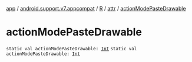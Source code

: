 [app](../../../index.md) / [android.support.v7.appcompat](../../index.md) / [R](../index.md) / [attr](index.md) / [actionModePasteDrawable](.)

# actionModePasteDrawable

`static val actionModePasteDrawable: `[`Int`](https://kotlinlang.org/api/latest/jvm/stdlib/kotlin/-int/index.html)
`static val actionModePasteDrawable: `[`Int`](https://kotlinlang.org/api/latest/jvm/stdlib/kotlin/-int/index.html)